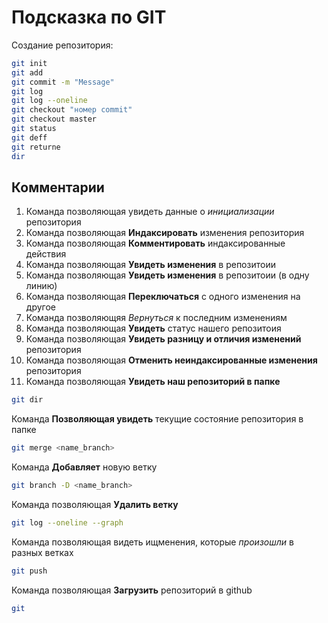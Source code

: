 # Подсказка по GIT

Создание репозитория:
```sh
git init
git add
git commit -m "Message"
git log
git log --oneline
git checkout "номер commit"
git checkout master
git status
git deff
git returne 
dir
```
## Комментарии
1. Команда позволяющая увидеть данные о *инициализации* репозитория 
2.  Команда позволяющая **Индаксировать** изменения репозитория 
3. Команда позволяющая **Комментировать** индаксированные действия 
4. Команда позволяющая **Увидеть изменения** в репозитоии 
5. Команда позволяющая **Увидеть изменения** в репозитоии (в одну линию)
6. Команда позволяющая **Переключаться** с одного изменения на другое
7. Команда позволяющяя *Вернуться* к последним изменениям
8. Команда позволяющая **Увидеть** статус нашего репозитоия 
9. Команда позволяющая **Увидеть разницу и отличия изменений** репозитория 
10. Команда позволяющая **Отменить неиндаксированные изменения** репозитория 
11. Команда позволяющая **Увидеть наш репозиторий в папке** 

```sh
git dir
```
Команда **Позволяющая увидеть** текущие состояние репозитория в папке 

```sh
git merge <name_branch>
```
Команда **Добавляет** новую ветку 

```sh
git branch -D <name_branch>
```
 Команда позволяющая **Удалить ветку**

```sh
git log --oneline --graph
```
Команда позволяющая видеть ищменения, которые *произошли* в разных ветках 

```sh
git push
```
Команда позволяющая **Загрузить** репозиторий в github

```sh
git 
